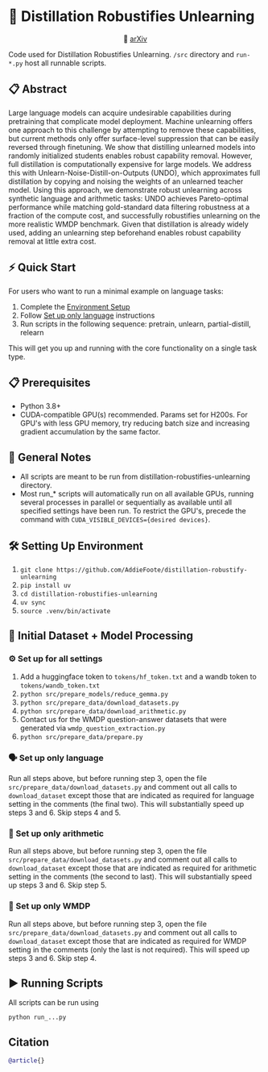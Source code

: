 # 🔬 Distillation Robustifies Unlearning
<p align="center">
    📄 <a href="https://arxiv.org">arXiv</a>
</p>

Code used for Distillation Robustifies Unlearning. `/src` directory and `run-*.py` host all runnable scripts.

## 📋 Abstract
Large language models can acquire undesirable capabilities during pretraining that complicate model deployment.
Machine unlearning offers one approach to this challenge by attempting to remove these capabilities, but current methods only offer surface-level suppression that can be easily reversed through finetuning.
We show that distilling unlearned models into randomly initialized students enables robust capability removal.
However, full distillation is computationally expensive for large models.
We address this with Unlearn-Noise-Distill-on-Outputs (UNDO), which approximates full distillation by copying and noising the weights of an unlearned teacher model.
Using this approach, we demonstrate robust unlearning across synthetic language and arithmetic tasks: UNDO achieves Pareto-optimal performance while matching gold-standard data filtering robustness at a fraction of the compute cost, and successfully robustifies unlearning on the more realistic WMDP benchmark.
Given that distillation is already widely used, adding an unlearning step beforehand enables robust capability removal at little extra cost.

## ⚡ Quick Start
For users who want to run a minimal example on language tasks:

1. Complete the [Environment Setup](#-setting-up-environment)
2. Follow [Set up only language](#-set-up-only-language) instructions
3. Run scripts in the following sequence: pretrain, unlearn, partial-distill, relearn

This will get you up and running with the core functionality on a single task type.

## 📋 Prerequisites
- Python 3.8+
- CUDA-compatible GPU(s) recommended. Params set for H200s. For GPU's with less GPU memory, try reducing batch size and increasing gradient accumulation by the same factor.

## 📝 General Notes
- All scripts are meant to be run from distillation-robustifies-unlearning directory.
- Most run_* scripts will automatically run on all available GPUs, running several processes in parallel or sequentially as available until all specified settings have been run. To restrict the GPU's, precede the command with `CUDA_VISIBLE_DEVICES={desired devices}`.

## 🛠️ Setting Up Environment
1. `git clone https://github.com/AddieFoote/distillation-robustify-unlearning`
2. `pip install uv`
3. `cd distillation-robustifies-unlearning`
4. `uv sync`
5. `source .venv/bin/activate`

## 🚀 Initial Dataset + Model Processing
### ⚙️ Set up for all settings
1. Add a huggingface token to `tokens/hf_token.txt` and a wandb token to `tokens/wandb_token.txt`
2. `python src/prepare_models/reduce_gemma.py`
3. `python src/prepare_data/download_datasets.py`
4. `python src/prepare_data/download_arithmetic.py`
5. Contact us for the WMDP question-answer datasets that were generated via `wmdp_question_extraction.py`
6. `python src/prepare_data/prepare.py`

### 🗣️ Set up only language
Run all steps above, but before running step 3, open the file `src/prepare_data/download_datasets.py` and comment out all calls to `download_dataset` except those that are indicated as required for language setting in the comments (the final two). This will substantially speed up steps 3 and 6. Skip steps 4 and 5.

### 🔢 Set up only arithmetic
Run all steps above, but before running step 3, open the file `src/prepare_data/download_datasets.py` and comment out all calls to `download_dataset` except those that are indicated as required for arithmetic setting in the comments (the second to last). This will substantially speed up steps 3 and 6. Skip step 5.

### 🧪 Set up only WMDP
Run all steps above, but before running step 3, open the file `src/prepare_data/download_datasets.py` and comment out all calls to `download_dataset` except those that are indicated as required for WMDP setting in the comments (only the last is not required). This will speed up steps 3 and 6. Skip step 4.

## ▶️ Running Scripts
All scripts can be run using
```
python run_...py
```

## Citation

```bibtex
@article{}
```
